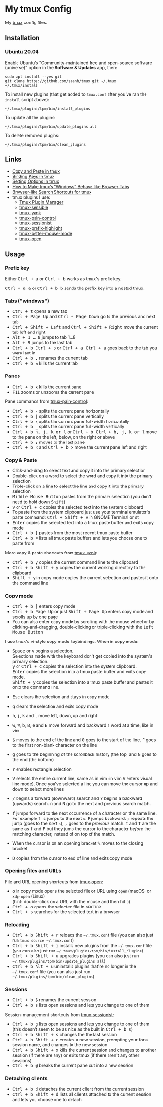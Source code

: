 My tmux Config
==============

My [tmux](https://tmux.github.io/) config files.

Installation
------------

### Ubuntu 20.04

Enable Ubuntu's "Community-maintained free and open-source
software (universe)" option in the **Software & Updates** app,
then:

```terminal
sudo apt install --yes git
git clone https://github.com/seanh/tmux.git ~/.tmux
~/.tmux/install
```

To install new plugins (that get added to `tmux.conf` after you've ran the
`install` script above):

```terminal
~/.tmux/plugins/tpm/bin/install_plugins
```

To update all the plugins:

```terminal
~/.tmux/plugins/tpm/bin/update_plugins all
```

To delete removed plugins:

```terminal
~/.tmux/plugins/tpm/bin/clean_plugins
```

Links
-----

* [Copy and Paste in tmux](https://www.seanh.cc/2020/12/27/copy-and-paste-in-tmux/)
* [Binding Keys in tmux](https://www.seanh.cc/2020/12/28/binding-keys-in-tmux/)
* [Setting Options in tmux](https://www.seanh.cc/2020/12/28/setting-options-in-tmux/)
* [How to Make tmux’s “Windows” Behave like Browser Tabs](https://www.seanh.cc/2020/12/30/how-to-make-tmux's-windows-behave-like-browser-tabs/)
* [Browser-like Search Shortcuts for tmux](https://www.seanh.cc/2020/12/31/browser-like-search-shortcuts-for-tmux/)
* tmux plugins I use:
  * [Tmux Plugin Manager](https://github.com/tmux-plugins/tpm)
  * [tmux-sensible](https://github.com/tmux-plugins/tmux-sensible)
  * [tmux-yank](https://github.com/tmux-plugins/tmux-yank)
  * [tmux-pain-control](https://github.com/tmux-plugins/tmux-pain-control)
  * [tmux-sessionist](https://github.com/tmux-plugins/tmux-sessionist)
  * [tmux-prefix-highlight](https://github.com/tmux-plugins/tmux-prefix-highlight)
  * [tmux-better-mouse-mode](https://github.com/NHDaly/tmux-better-mouse-mode)
  * [tmux-open](https://github.com/tmux-plugins/tmux-open)

Usage
-----

### Prefix key

Either <kbd><kbd>Ctrl</kbd> + <kbd>a</kbd></kbd> or <kbd><kbd>Ctrl</kbd> + <kbd>b</kbd></kbd> works as tmux's prefix key.

<kbd><kbd><kbd>Ctrl</kbd> + <kbd>a</kbd></kbd> <kbd>a</kbd></kbd> or
<kbd><kbd><kbd>Ctrl</kbd> + <kbd>b</kbd></kbd> <kbd>b</kbd></kbd> sends the prefix key into a nested tmux.

### Tabs ("windows")

* <kbd><kbd>Ctrl</kbd> + <kbd>t</kbd></kbd> opens a new tab
* <kbd><kbd>Ctrl</kbd> + <kbd>Page Up</kbd></kbd> and <kbd><kbd>Ctrl</kbd> + <kbd>Page Down</kbd></kbd> go to the previous and next tab
* <kbd><kbd>Ctrl</kbd> + <kbd>Shift</kbd> + <kbd>Left</kbd></kbd> and <kbd><kbd>Ctrl</kbd> + <kbd>Shift</kbd> + <kbd>Right</kbd></kbd> move the current tab left
  and right
* <kbd><kbd>Alt</kbd> + <kbd>1</kbd> &hellip; <kbd>8</kbd></kbd> jumps to tab 1&hellip;8
* <kbd><kbd>Alt</kbd> + <kbd>9</kbd></kbd> jumps to the last tab
* <kbd><kbd><kbd>Ctrl</kbd> + <kbd>b</kbd></kbd> <kbd><kbd>Ctrl</kbd> + <kbd>b</kbd></kbd></kbd>
  or <kbd><kbd><kbd>Ctrl</kbd> + <kbd>a</kbd></kbd> <kbd><kbd>Ctrl</kbd> + <kbd>a</kbd></kbd></kbd>
  goes back to the tab you were last in
* <kbd><kbd><kbd>Ctrl</kbd> + <kbd>b</kbd></kbd> <kbd>,</kbd></kbd> renames the current tab
* <kbd><kbd><kbd>Ctrl</kbd> + <kbd>b</kbd></kbd> <kbd>&</kbd></kbd> kills the current tab

### Panes

* <kbd><kbd><kbd>Ctrl</kbd> + <kbd>b</kbd></kbd> <kbd>x</kbd></kbd> kills the current pane
* <kbd>F11</kbd> zooms or unzooms the current pane

Pane commands from [tmux-pain-control](https://github.com/tmux-plugins/tmux-pain-control):

* <kbd><kbd><kbd>Ctrl</kbd> + <kbd>b</kbd></kbd> <kbd>-</kbd></kbd> splits the current pane horizontally
* <kbd><kbd><kbd>Ctrl</kbd> + <kbd>b</kbd></kbd> <kbd>|</kbd></kbd> splits the current pane vertically
* <kbd><kbd><kbd>Ctrl</kbd> + <kbd>b</kbd></kbd> <kbd>\\</kbd></kbd> splits the current pane full-width horizontally
* <kbd><kbd><kbd>Ctrl</kbd> + <kbd>b</kbd></kbd> <kbd>_</kbd></kbd> splits the current pane full-width vertically
* <kbd><kbd><kbd>Ctrl</kbd> + <kbd>b</kbd></kbd> <kbd>h</kbd>, <kbd>j</kbd>, <kbd>k</kbd> or <kbd>l</kbd></kbd>
  or
  <kbd><kbd><kbd>Ctrl</kbd> + <kbd>b</kbd></kbd> <kbd><kbd>Ctrl</kbd> + <kbd>h</kbd>, <kbd>j</kbd>, <kbd>k</kbd> or <kbd>l</kbd></kbd></kbd>
  move to the pane on the left, below, on the right or above
* <kbd><kbd><kbd>Ctrl</kbd> + <kbd>b</kbd></kbd> <kbd>;</kbd></kbd> moves to the last pane
* <kbd><kbd><kbd>Ctrl</kbd> + <kbd>b</kbd></kbd> <kbd>&lt;</kbd></kbd> and <kbd><kbd><kbd>Ctrl</kbd> + <kbd>b</kbd></kbd> <kbd>&gt;</kbd></kbd>
  move the current pane left and right

### Copy & Paste

* Click-and-drag to select text and copy it into the primary selection
* Double-click on a word to select the word and copy it into the primary selection
* Triple-click on a line to select the line and copy it into the primary selection
* <kbd>Middle Mouse Button</kbd> pastes from the primary selection (you don't need to hold down <kbd>Shift</kbd>)
* <kbd>y</kbd> or <kbd><kbd>Ctrl</kbd> + <kbd>c</kbd></kbd> copies the selected text into the system clipboard
* To paste from the system clipboard just use your terminal emulator's paste command:
  <kbd><kbd>Ctrl</kbd> + <kbd>Shift</kbd> + <kbd>v</kbd></kbd> in GNOME Terminal or st
* <kbd>Enter</kbd> copies the selected text into a tmux paste buffer and exits copy mode
* <kbd><kbd><kbd>Ctrl</kbd> + <kbd>b</kbd></kbd> <kbd>]</kbd></kbd> pastes from the most recent tmux paste buffer
* <kbd><kbd><kbd>Ctrl</kbd> + <kbd>b</kbd></kbd> <kbd>=</kbd></kbd> lists all tmux paste buffers and lets you choose one to paste from

More copy & paste shortcuts from [tmux-yank](https://github.com/tmux-plugins/tmux-yank):

* <kbd><kbd><kbd>Ctrl</kbd> + <kbd>b</kbd></kbd> <kbd>y</kbd></kbd> copies the current command line to the clipboard
* <kbd><kbd><kbd>Ctrl</kbd> + <kbd>b</kbd></kbd> <kbd><kbd>Shift</kbd> + <kbd>y</kbd></kbd></kbd> copies the current working directory to the clipboard
* <kbd><kbd>Shift</kbd> + <kbd>y</kbd></kbd> in copy mode copies the current selection and pastes it onto the command line

### Copy mode

* <kbd><kbd><kbd>Ctrl</kbd> + <kbd>b</kbd></kbd> <kbd>[</kbd></kbd> enters copy mode
* <kbd><kbd><kbd>Ctrl</kbd> + <kbd>b</kbd></kbd> <kbd>Page Up</kbd></kbd> or just <kbd><kbd>Shift</kbd> + <kbd>Page Up</kbd></kbd> enters copy mode and scrolls up by one page
* You can also enter copy mode by scrolling with the mouse wheel or by clicking-and-dragging, double-clicking or triple-clicking with the <kbd>Left Mouse Button</kbd>

I use tmux's vi-style copy mode keybindings. When in copy mode:

* <kbd>Space</kbd> or <kbd>v</kbd> begins a selection.  
  Selections made with the keyboard don't get copied into the system's primary selection.  
  <kbd>y</kbd> or <kbd><kbd>Ctrl</kbd> + <kbd>c</kbd></kbd> copies the selection into the system clipboard.  
  <kbd>Enter</kbd> copies the selection into a tmux paste buffer and exits copy mode.  
  <kbd><kbd>Shift</kbd> + <kbd>y</kbd></kbd> copies the selection into a tmux paste buffer and pastes it onto the command line.

* <kbd>Esc</kbd> clears the selection and stays in copy mode

* <kbd>q</kbd> clears the selection and exits copy mode

* <kbd>h</kbd>, <kbd>j</kbd>, <kbd>k</kbd> and <kbd>l</kbd> move left, down, up and right

* <kbd>w</kbd>, <kbd>W</kbd>, <kbd>b</kbd>, <kbd>B</kbd>, <kbd>e</kbd> and <kbd>E</kbd> move forward and backward a word at a time, like in vim

* <kbd>$</kbd> moves to the end of the line and <kbd>0</kbd> goes to the start of the line. <kbd>^</kbd> goes to the first non-blank character on the line

* <kbd>g</kbd> goes to the beginning of the scrollback history (the top) and <kbd>G</kbd> goes to the end (the bottom)

* <kbd>r</kbd> enables rectangle selection

* <kbd>V</kbd> selects the entire current line, same as in vim (in vim <kbd>V</kbd> enters visual line mode). Once you've selected a line you can move the cursor
  up and down to select more lines

* <kbd>/</kbd> begins a forward (downward) search and <kbd>?</kbd> begins a backward (upwards) search. <kbd>n</kbd> and <kbd>N</kbd> go to the next and previous
  search match.

* <kbd>f</kbd> jumps forward to the next occurrence of a character on the same line. For example <kbd><kbd>f</kbd> <kbd>s</kbd></kbd> jumps to the next `s`.
  <kbd>F</kbd> jumps backward. <kbd>;</kbd> repeats the jump (goes to the _next_ `s`), <kbd>,</kbd> goes to the _previous_ match. <kbd>t</kbd> and <kbd>T</kbd> 
  are the same as <kbd>f</kbd> and <kbd>F</kbd> but they jump the cursor to the character _before_ the matching character, instead of on top of the match.

* When the cursor is on an opening bracket <kbd>%</kbd> moves to the closing bracket

* <kbd>D</kbd> copies from the cursor to end of line and exits copy mode

### Opening files and URLs

File and URL opening shortcuts from [tmux-open](https://github.com/tmux-plugins/tmux-open):

* <kbd>o</kbd> in copy mode opens the selected file or URL using `open` (macOS) or `xdg-open` (Linux)  
  (hint: double-click on a URL with the mouse and then hit <kbd>o</kbd>)
* <kbd><kbd>Ctrl</kbd> + <kbd>o</kbd></kbd> opens the selected file in `$EDITOR`
* <kbd><kbd>Ctrl</kbd> + <kbd>s</kbd></kbd> searches for the selected text in a browser

### Reloading

*  <kbd><kbd><kbd>Ctrl</kbd> + <kbd>b</kbd></kbd> <kbd><kbd>Shift</kbd> + <kbd>r</kbd></kbd></kbd> reloads the `~/.tmux.conf` file
   (you can also just run `tmux source ~/.tmux.conf`)
*  <kbd><kbd><kbd>Ctrl</kbd> + <kbd>b</kbd></kbd> <kbd><kbd>Shift</kbd> + <kbd>i</kbd></kbd></kbd> installs new plugins from the `~/.tmux.conf` file
   (you can also just run `~/.tmux/plugins/tpm/bin/install_plugins`)
*  <kbd><kbd><kbd>Ctrl</kbd> + <kbd>b</kbd></kbd> <kbd><kbd>Shift</kbd> + <kbd>u</kbd></kbd></kbd> upgrades plugins
   (you can also just run `~/.tmux/plugins/tpm/bin/update_plugins all`)
*  <kbd><kbd><kbd>Ctrl</kbd> + <kbd>b</kbd></kbd> <kbd><kbd>Alt</kbd> + <kbd>u</kbd></kbd></kbd> uninstalls plugins that're no longer in the `~/.tmux.conf` file
   (you can also just run `~/.tmux/plugins/tpm/bin/clean_plugins`)

### Sessions

* <kbd><kbd><kbd>Ctrl</kbd> + <kbd>b</kbd></kbd> <kbd>$</kbd></kbd> renames the current session
* <kbd><kbd><kbd>Ctrl</kbd> + <kbd>b</kbd></kbd> <kbd>s</kbd></kbd> lists open sessions and lets you change to one of them

Session-management shortcuts from [tmux-sessionist](https://github.com/tmux-plugins/tmux-sessionist):

* <kbd><kbd><kbd>Ctrl</kbd> + <kbd>b</kbd></kbd> <kbd>g</kbd></kbd> lists open sessions and lets you change to one of them
  (this doesn't seem to be as nice as the built in <kbd><kbd><kbd>Ctrl</kbd> + <kbd>b</kbd></kbd> <kbd>s</kbd></kbd>)
* <kbd><kbd><kbd>Ctrl</kbd> + <kbd>b</kbd></kbd> <kbd><kbd>Shift</kbd> + <kbd>s</kbd></kbd></kbd> changes the the last session
* <kbd><kbd><kbd>Ctrl</kbd> + <kbd>b</kbd></kbd> <kbd><kbd>Shift</kbd> + <kbd>c</kbd></kbd></kbd> creates a new session, prompting your for a session name, and
  changes to the new session
* <kbd><kbd><kbd>Ctrl</kbd> + <kbd>b</kbd></kbd> <kbd><kbd>Shift</kbd> + <kbd>x</kbd></kbd></kbd> kills the current session and changes to another session
  (if there are any) or exits tmux (if there aren't any other sessions)
* <kbd><kbd><kbd>Ctrl</kbd> + <kbd>b</kbd></kbd> <kbd>@</kbd></kbd> breaks the current pane out into a new session

### Detaching clients

* <kbd><kbd><kbd>Ctrl</kbd> + <kbd>b</kbd></kbd> <kbd>d</kbd></kbd> detaches the current client from the current session
* <kbd><kbd><kbd>Ctrl</kbd> + <kbd>b</kbd></kbd> <kbd><kbd>Shift</kbd> + <kbd>d</kbd></kbd></kbd> lists all clients attached to the current session and lets you
choose one to detach
